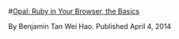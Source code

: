 #[Opal: Ruby in Your Browser, the Basics](http://www.sitepoint.com/opal-ruby-browser-basics/)

By Benjamin Tan Wei Hao.  Published April 4, 2014
